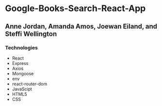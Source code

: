 # Google-Books-Search-React-App
## Anne Jordan, Amanda Amos, Joewan Eiland, and Steffi Wellington

 ### Technologies
* React
* Express
* Axios
* Mongoose
* env
* react-router-dom
* JavaScipt
* HTML5
* CSS
